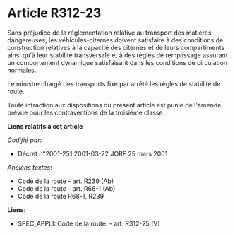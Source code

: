 # Article R312-23

Sans préjudice de la réglementation relative au transport des matières dangereuses, les véhicules-citernes doivent satisfaire
à des conditions de construction relatives à la capacité des citernes et de leurs compartiments ainsi qu'à leur stabilité
transversale et à des règles de remplissage assurant un comportement dynamique satisfaisant dans les conditions de
circulation normales.

Le ministre chargé des transports fixe par arrêté les règles de stabilité de route.

Toute infraction aux dispositions du présent article est punie de l'amende prévue pour les contraventions de la troisième
classe.

**Liens relatifs à cet article**

_Codifié par_:

  - Décret n°2001-251 2001-03-22 JORF 25 mars 2001

_Anciens textes_:

  - Code de la route - art. R239 (Ab)
  - Code de la route - art. R68-1 (Ab)
  - Code de la route R68-1, R239

**Liens**:

  - SPEC_APPLI: Code de la route. - art. R312-25 (V)
